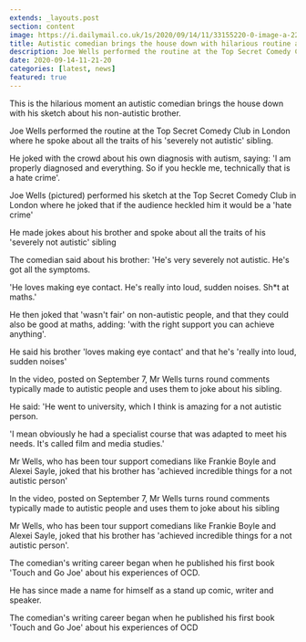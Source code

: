 ```yaml
---
extends: _layouts.post
section: content
image: https://i.dailymail.co.uk/1s/2020/09/14/11/33155220-0-image-a-22_1600078194914.jpg 
title: Autistic comedian brings the house down with hilarious routine about non-autistic brother  
description: Joe Wells performed the routine at the Top Secret Comedy Club in London where he spoke about all the traits of his severely not autistic sibling. 
date: 2020-09-14-11-21-20 
categories: [latest, news] 
featured: true 
--- 
```

This is the hilarious moment an autistic comedian brings the house down with his sketch about his non-autistic brother. 

Joe Wells performed the routine at the Top Secret Comedy Club in London where he spoke about all the traits of his 'severely not autistic' sibling.  

He joked with the crowd about his own diagnosis with autism, saying: 'I am properly diagnosed and everything. So if you heckle me, technically that is a hate crime'. 

Joe Wells (pictured) performed his sketch at the Top Secret Comedy Club in London where he joked that if the audience heckled him it would be a 'hate crime' 

He made jokes about his brother and spoke about all the traits of his 'severely not autistic' sibling

The comedian said about his brother: 'He's very severely not autistic. He's got all the symptoms. 

'He loves making eye contact. He's really into loud, sudden noises. Sh*t at maths.'

He then joked that 'wasn't fair' on non-autistic people, and that they could also be good at maths, adding: 'with the right support you can achieve anything'.  

He said his brother 'loves making eye contact' and that he's 'really into loud, sudden noises'

In the video, posted on September 7, Mr Wells turns round comments typically made to autistic people and uses them to joke about his sibling. 

He said: 'He went to university, which I think is amazing for a not autistic person. 

'I mean obviously he had a specialist course that was adapted to meet his needs. It's called film and media studies.' 

Mr Wells, who has been tour support comedians like Frankie Boyle and Alexei Sayle, joked that his brother has 'achieved incredible things for a not autistic person' 

In the video, posted on September 7, Mr Wells turns round comments typically made to autistic people and uses them to joke about his sibling

Mr Wells, who has been tour support comedians like Frankie Boyle and Alexei Sayle, joked that his brother has 'achieved incredible things for a not autistic person'. 

The comedian's writing career began when he published his first book 'Touch and Go Joe' about his experiences of OCD.

He has since made a name for himself as a stand up comic, writer and speaker.  

The comedian's writing career began when he published his first book 'Touch and Go Joe' about his experiences of OCD

